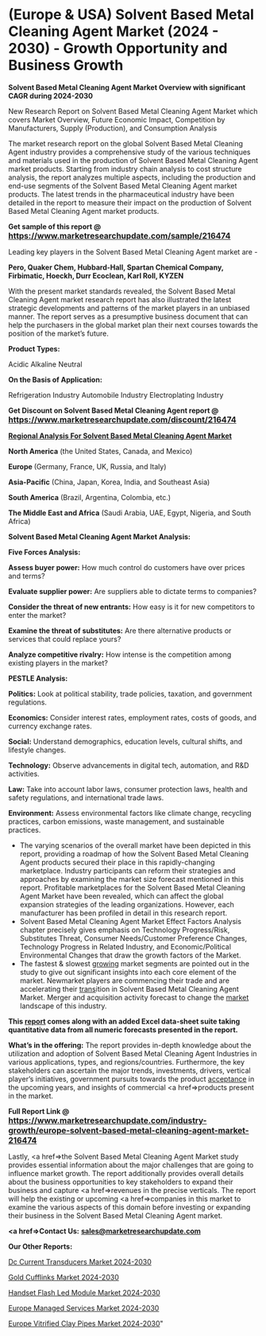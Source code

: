 # (Europe & USA) Solvent Based Metal Cleaning Agent Market (2024 - 2030) - Growth Opportunity and Business Growth

<strong>Solvent Based Metal Cleaning Agent Market Overview with significant CAGR during 2024-2030</strong>

New Research Report on Solvent Based Metal Cleaning Agent Market which covers Market Overview, Future Economic Impact, Competition by Manufacturers, Supply (Production), and Consumption Analysis

The market research report on the global Solvent Based Metal Cleaning Agent industry provides a comprehensive study of the various techniques and materials used in the production of Solvent Based Metal Cleaning Agent market products. Starting from industry chain analysis to cost structure analysis, the report analyzes multiple aspects, including the production and end-use segments of the Solvent Based Metal Cleaning Agent market products. The latest trends in the pharmaceutical industry have been detailed in the report to measure their impact on the production of Solvent Based Metal Cleaning Agent market products.

<strong>Get sample of this report @ <a href=https://www.marketresearchupdate.com/sample/216474><font size=3 color=#0000ff>https://www.marketresearchupdate.com/sample/216474</font></a></strong>

Leading key players in the Solvent Based Metal Cleaning Agent market are -

<strong>Pero, Quaker Chem, Hubbard-Hall, Spartan Chemical Company, Firbimatic, Hoeckh, Durr Ecoclean, Karl Roll, KYZEN</strong>

With the present market standards revealed, the Solvent Based Metal Cleaning Agent market research report has also illustrated the latest strategic developments and patterns of the market players in an unbiased manner. The report serves as a presumptive business document that can help the purchasers in the global market plan their next courses towards the position of the market’s future.

<strong>Product Types:</strong>

Acidic
Alkaline
Neutral

<strong>On the Basis of Application:</strong>

Refrigeration Industry
Automobile Industry
Electroplating Industry

<strong>Get Discount on Solvent Based Metal Cleaning Agent report @ <a href=https://www.marketresearchupdate.com/discount/216474><font size=3 color=#0000ff>https://www.marketresearchupdate.com/discount/216474</font></a></strong>

<strong><u><b>Regional Analysis For Solvent Based Metal Cleaning Agent Market</b></u></strong>

<strong><b>North America</b></strong> (the United States, Canada, and Mexico)

<strong><b>Europe </b></strong>(Germany, France, UK, Russia, and Italy)

<strong><b>Asia-Pacific</b></strong> (China, Japan, Korea, India, and Southeast Asia)

<strong><b>South America</b></strong> (Brazil, Argentina, Colombia, etc.)

<strong><b>The Middle East and Africa</b></strong> (Saudi Arabia, UAE, Egypt, Nigeria, and South Africa)

<strong>Solvent Based Metal Cleaning Agent Market Analysis:</strong>

<strong>Five Forces Analysis:</strong>

<strong>Assess buyer power:</strong> How much control do customers have over prices and terms?

<strong>Evaluate supplier power:</strong> Are suppliers able to dictate terms to companies?

<strong>Consider the threat of new entrants:</strong> How easy is it for new competitors to enter the market?

<strong>Examine the threat of substitutes:</strong> Are there alternative products or services that could replace yours?

<strong>Analyze competitive rivalry:</strong> How intense is the competition among existing players in the market?

<strong>PESTLE Analysis:</strong>

<strong>Politics:</strong> Look at political stability, trade policies, taxation, and government regulations.

<strong>Economics:</strong> Consider interest rates, employment rates, costs of goods, and currency exchange rates.

<strong>Social:</strong> Understand demographics, education levels, cultural shifts, and lifestyle changes.

<strong>Technology:</strong> Observe advancements in digital tech, automation, and R&D activities.

<strong>Law:</strong> Take into account labor laws, consumer protection laws, health and safety regulations, and international trade laws.

<strong>Environment:</strong> Assess environmental factors like climate change, recycling practices, carbon emissions, waste management, and sustainable practices.

<ul>
  <li>The varying scenarios of the overall market have been depicted in this report, providing a roadmap of how the Solvent Based Metal Cleaning Agent products secured their place in this rapidly-changing marketplace. Industry participants can reform their strategies and approaches by examining the market size forecast mentioned in this report. Profitable marketplaces for the Solvent Based Metal Cleaning Agent Market have been revealed, which can affect the global expansion strategies of the leading organizations. However, each manufacturer has been profiled in detail in this research report.</li>
  <li>Solvent Based Metal Cleaning Agent Market Effect Factors Analysis chapter precisely gives emphasis on Technology Progress/Risk, Substitutes Threat, Consumer Needs/Customer Preference Changes, Technology Progress in Related Industry, and Economic/Political Environmental Changes that draw the growth factors of the Market.</li>
  <li>The fastest &amp; slowest <a href=ASDF991299>growing</a> market segments are pointed out in the study to give out significant insights into each core element of the market. Newmarket players are commencing their trade and are accelerating their <a href=>trans</a>ition in Solvent Based Metal Cleaning Agent Market. Merger and acquisition activity forecast to change the <a href=>market</a> landscape of this industry.</li>
</ul>
<strong>This <a href=>report</a> comes along with an added Excel data-sheet suite taking quantitative data from all numeric forecasts presented in the report.</strong>

<strong>What’s in the offering:</strong> The report provides in-depth knowledge about the utilization and adoption of Solvent Based Metal Cleaning Agent Industries in various applications, types, and regions/countries. Furthermore, the key stakeholders can ascertain the major trends, investments, drivers, vertical player’s initiatives, government pursuits towards the product <a href=ASDF881288>acceptance</a> in the upcoming years, and insights of commercial <a href=>products</a> present in the market.

<strong>Full Report Link @ <a href=https://www.marketresearchupdate.com/industry-growth/europe-solvent-based-metal-cleaning-agent-market-216474><font size=3 color=#0000ff>https://www.marketresearchupdate.com/industry-growth/europe-solvent-based-metal-cleaning-agent-market-216474</font></a></strong>

Lastly, <a href=>the</a> Solvent Based Metal Cleaning Agent Market study provides essential information about the major challenges that are going to influence market growth. The report additionally provides overall details about the business opportunities to key stakeholders to expand their business and capture <a href=>revenues</a> in the precise verticals. The report will help the existing or upcoming <a href=>companies</a> in this market to examine the various aspects of this domain before investing or expanding their business in the Solvent Based Metal Cleaning Agent market.

<strong><a href=><strong>Contact Us:</strong></a></strong>
<strong>sales@marketresearchupdate.com</strong>

<strong>Our Other Reports:</strong>

<a href=https://www.linkedin.com/pulse/dc-current-transducers-market-expected-witness>Dc Current Transducers Market 2024-2030</a>

<a href=https://www.linkedin.com/pulse/gold-cufflinks-market-2023-remarking-enormous>Gold Cufflinks Market 2024-2030</a>

<a href=https://www.linkedin.com/pulse/handset-flash-led-module-market-outlooks-2023-size-players>Handset Flash Led Module Market 2024-2030</a>

<a href=https://www.linkedin.com/pulse/europe-managed-services-market-2023-usd-1qlwf/>Europe Managed Services Market 2024-2030</a>

<a href=https://www.linkedin.com/pulse/europe-vitrified-clay-pipes-market-research-hw5ff/>Europe Vitrified Clay Pipes Market 2024-2030</a>"
